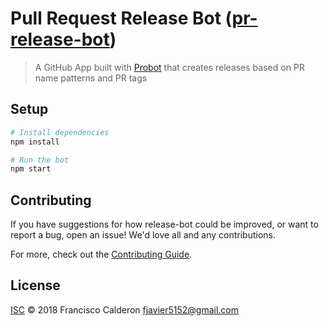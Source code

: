 # Pull Request Release Bot ([pr-release-bot](https://github.com/apps/pr-release-bot))

> A GitHub App built with [Probot](https://github.com/probot/probot) that creates releases based on PR name patterns and PR tags

## Setup

```sh
# Install dependencies
npm install

# Run the bot
npm start
```

## Contributing

If you have suggestions for how release-bot could be improved, or want to report a bug, open an issue! We'd love all and any contributions.

For more, check out the [Contributing Guide](CONTRIBUTING.md).

## License

[ISC](LICENSE) © 2018 Francisco Calderon <fjavier5152@gmail.com>
